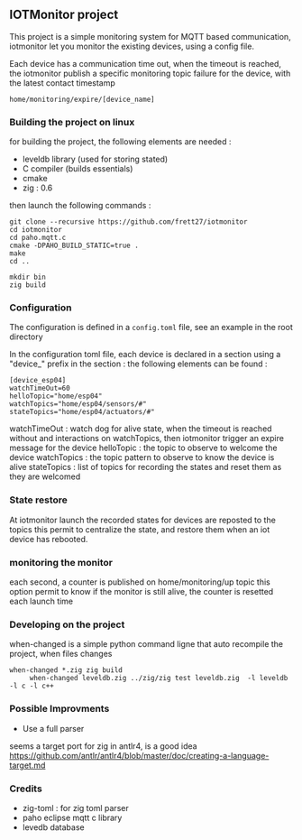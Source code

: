 
## IOTMonitor project

This project is a simple monitoring system for MQTT based communication, 
iotmonitor let you monitor the existing devices, using a config file.

Each device has a communication time out, when the timeout is reached, the iotmonitor publish a 
specific monitoring topic failure for the device, with the latest contact timestamp

	home/monitoring/expire/[device_name]


### Building the project on linux


for building the project, the following elements are needed :

- leveldb library (used for storing stated)
- C compiler (builds essentials)
- cmake
- zig : 0.6

then launch the following commands :

	git clone --recursive https://github.com/frett27/iotmonitor
	cd iotmonitor
	cd paho.mqtt.c
	cmake -DPAHO_BUILD_STATIC=true .
	make
	cd ..

	mkdir bin
	zig build
	


### Configuration

The configuration is defined in a `config.toml` file, see an example in the root directory

In the configuration toml file, each device is declared in a section using a "device_" prefix
in the section : the following elements can be found :

	[device_esp04]
	watchTimeOut=60
	helloTopic="home/esp04"
	watchTopics="home/esp04/sensors/#"
	stateTopics="home/esp04/actuators/#"

watchTimeOut : watch dog for alive state, when the timeout is reached without and interactions on watchTopics, then iotmonitor trigger an expire message for the device
helloTopic : the topic to observe to welcome the device
watchTopics : the topic pattern to observe to know the device is alive
stateTopics : list of topics for recording the states and reset them as they are welcomed

### State restore

At iotmonitor launch the recorded states for devices are reposted to the topics
this permit to centralize the state, and restore them when an iot device has rebooted.

### monitoring the monitor

each second, a counter is published on home/monitoring/up topic
this option permit to know if the monitor is still alive, 
the counter is resetted each launch time

### Developing on the project

when-changed is a simple python command ligne that auto recompile the project, when files changes

	when-changed *.zig zig build
		 when-changed leveldb.zig ../zig/zig test leveldb.zig  -l leveldb -l c -l c++

### Possible Improvments

- Use a full parser

seems a target port for zig in antlr4, is a good idea
https://github.com/antlr/antlr4/blob/master/doc/creating-a-language-target.md


### Credits

- zig-toml : for zig toml parser
- paho eclipse mqtt c library
- levedb database


